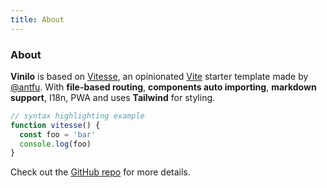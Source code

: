 ```yaml
---
title: About
---
```


<div class="text-center">
  <!-- You can use Vue components inside markdown -->
  <h3 class="dark:text-gray-200">About</h3>
</div>

**Vinilo** is based on [Vitesse](https://github.com/antfu/vitesse), an opinionated [Vite](https://github.com/vitejs/vite) starter template made by [@antfu](https://github.com/antfu). With **file-based routing**, **components auto importing**, **markdown support**, I18n, PWA and uses **Tailwind** for styling.

```js
// syntax highlighting example
function vitesse() {
  const foo = 'bar'
  console.log(foo)
}
```

Check out the [GitHub repo](https://github.com/wilfredinni/vinilo-static) for more details.
